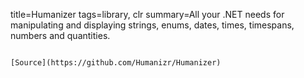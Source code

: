 title=Humanizer
tags=library, clr
summary=All your .NET needs for manipulating and displaying strings, enums, dates, times, timespans, numbers and quantities.
~~~~~~

[Source](https://github.com/Humanizr/Humanizer)

